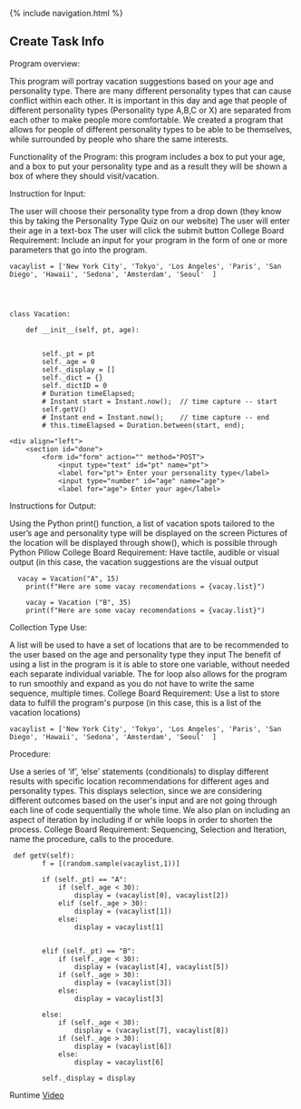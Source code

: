 {% include navigation.html %}

## Create Task Info

Program overview:

This program will portray vacation suggestions based on your age and personality type. There are many different personality types that can cause conflict within each other. It is important in this day and age that people of different personality types (Personality type A,B,C or X) are separated from each other to make people more comfortable. We created a program that allows for people of different personality types to be able to be themselves, while surrounded by people who share the same interests.

Functionality of the Program: this program includes a box to put your age, and a box to put your personality type and as a result they will be shown a box of where they should visit/vacation.

Instruction for Input:

The user will choose their personality type from a drop down (they know this by taking the Personality Type Quiz on our website)
The user will enter their age in a text-box
The user will click the submit button
College Board Requirement: Include an input for your program in the form of one or more parameters that go into the program.

```
vacaylist = ['New York City', 'Tokyo', 'Los Angeles', 'Paris', 'San Diego', 'Hawaii', 'Sedona', 'Amsterdam', 'Seoul'  ]




class Vacation:
    
    def __init__(self, pt, age):
        

        self._pt = pt
        self._age = 0
        self._display = []
        self._dict = {}
        self._dictID = 0
        # Duration timeElapsed;
        # Instant start = Instant.now();  // time capture -- start
        self.getV()
        # Instant end = Instant.now();    // time capture -- end
        # this.timeElapsed = Duration.between(start, end);

```
```
<div align="left">
    <section id="done">
        <form id="form" action="" method="POST">
            <input type="text" id="pt" name="pt">
            <label for="pt"> Enter your personality type</label>
            <input type="number" id="age" name="age">
            <label for="age"> Enter your age</label>
```


Instructions for Output:

Using the Python print() function, a list of vacation spots tailored to the user’s age and personality type will be displayed on the screen Pictures of the location will be displayed through show(), which is possible through Python Pillow
College Board Requirement: Have tactile, audible or visual output (in this case, the vacation suggestions are the visual output

```  
  vacay = Vacation("A", 15)
    print(f"Here are some vacay recomendations = {vacay.list}")

    vacay = Vacation ("B", 35)
    print(f"Here are some vacay recomendations = {vacay.list}")
```

Collection Type Use:

A list will be used to have a set of locations that are to be recommended to the user based on the age and personality type they input
The benefit of using a list in the program is it is able to store one variable, without needed each separate individual variable. The for loop also allows for the program to run smoothly and expand as you do not have to write the same sequence, multiple times.
College Board Requirement: Use a list to store data to fulfill the program's purpose (in this case, this is a list of the vacation locations)

```
vacaylist = ['New York City', 'Tokyo', 'Los Angeles', 'Paris', 'San Diego', 'Hawaii', 'Sedona', 'Amsterdam', 'Seoul'  ]
```
Procedure:

Use a series of ‘if’, ‘else’ statements (conditionals) to display different results with specific location recommendations for different ages and personality types. This displays selection, since we are considering different outcomes based on the user's input and are not going through each line of code sequentially the whole time. We also plan on including an aspect of iteration by including if or while loops in order to shorten the process.
College Board Requirement: Sequencing, Selection and Iteration, name the procedure, calls to the procedure.

```
 def getV(self):
        f = [(random.sample(vacaylist,1))]

        if (self._pt) == "A":
            if (self._age < 30):
                display = (vacaylist[0], vacaylist[2])
            elif (self._age > 30):
                display = (vacaylist[1])
            else:
                display = vacaylist[1]


        elif (self._pt) == "B":
            if (self._age < 30):
                display = (vacaylist[4], vacaylist[5])
            if (self._age > 30):
                display = (vacaylist[3])
            else:
                display = vacaylist[3]

        else:
            if (self._age < 30):
                display = (vacaylist[7], vacaylist[8])
            if (self._age > 30):
                display = (vacaylist[6])
            else:
                display = vacaylist[6]

        self._display = display
```

Runtime [Video](https://user-images.githubusercontent.com/89278005/156052527-6e146faf-1c58-48f6-a9f6-0b5f328a8edc.mov)

